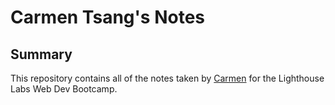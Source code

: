 # Carmen Tsang's Notes

## Summary
This repository contains all of the notes taken by [Carmen](https://github.com/carmtsang) for the Lighthouse Labs Web Dev Bootcamp.


